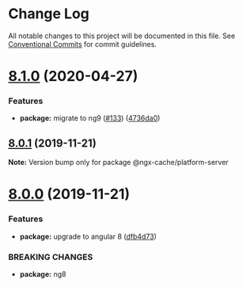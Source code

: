 # Change Log

All notable changes to this project will be documented in this file.
See [Conventional Commits](https://conventionalcommits.org) for commit guidelines.

# [8.1.0](https://github.com/fulls1z3/ngx-cache/compare/v8.0.3...v8.1.0) (2020-04-27)


### Features

* **package:** migrate to ng9 ([#133](https://github.com/fulls1z3/ngx-cache/issues/133)) ([4736da0](https://github.com/fulls1z3/ngx-cache/commit/4736da0e30b9c5553c61080f3a1b16887d76ab04))





## [8.0.1](https://github.com/fulls1z3/ngx-cache/compare/v8.0.0...v8.0.1) (2019-11-21)

**Note:** Version bump only for package @ngx-cache/platform-server





# [8.0.0](https://github.com/fulls1z3/ngx-cache/compare/v6.0.0-rc.1...v8.0.0) (2019-11-21)


### Features

* **package:** upgrade to angular 8 ([dfb4d73](https://github.com/fulls1z3/ngx-cache/commit/dfb4d7328a65ef24fe27a6371e0f90548bb68fbe))


### BREAKING CHANGES

* **package:** ng8
